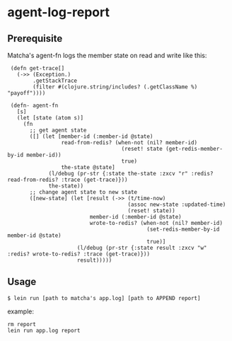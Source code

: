 # agent-log-report

## Prerequisite

Matcha's agent-fn logs the member state on read and write like this:

     (defn get-trace[]
       (->> (Exception.)
            .getStackTrace
            (filter #(clojure.string/includes? (.getClassName %) "payoff"))))

     (defn- agent-fn
       [s]
       (let [state (atom s)]
         (fn
           ;; get agent state
           ([] (let [member-id (:member-id @state)
                     read-from-redis? (when-not (nil? member-id)
                                        (reset! state (get-redis-member-by-id member-id))
                                        true)
                     the-state @state]
                 (l/debug (pr-str {:state the-state :zxcv "r" :redis? read-from-redis? :trace (get-trace)}))
                 the-state))
           ;; change agent state to new state
           ([new-state] (let [result (->> (t/time-now)
                                          (assoc new-state :updated-time)
                                          (reset! state))
                              member-id (:member-id @state)
                              wrote-to-redis? (when-not (nil? member-id)
                                                (set-redis-member-by-id member-id @state)
                                                true)]
                          (l/debug (pr-str {:state result :zxcv "w" :redis? wrote-to-redis? :trace (get-trace)}))
                          result)))))

## Usage


    $ lein run [path to matcha's app.log] [path to APPEND report]

example:

    rm report
    lein run app.log report

